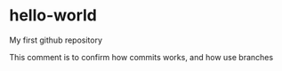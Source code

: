 # hello-world
My first github repository

This comment is to confirm how commits works, and how use branches
